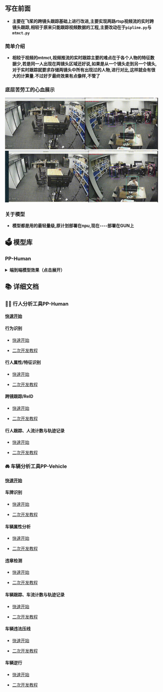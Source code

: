 

<img src="https://user-images.githubusercontent.com/48054808/185032511-0c97b21c-8bab-4ab1-89ee-16e5e81c22cc.png" title="" alt="" data-align="center">


## 写在前面
- **主要在飞桨的跨镜头跟踪基础上进行改进,主要实现两路rtsp视频流的实时跨镜头跟踪,相较于原来只能跟踪视频数据的工程,主要改动在于```pipline.py```与```mtmct.py```**

### 简单介绍
- **相较于视频的mtmct,视频推流的实时跟踪主要的难点在于各个人物的特征数据少,若是同一人出现在两镜头区域还好说,如果是从一个镜头走到另一个镜头,对于实时跟踪就要求存储两镜头中所有出现过的人物,进行对比,这样就会有很大的计算量.不过好歹最终效果有点像样,不管了**

### 底层苦劳工的心血展示
![基本效果](mtmct.gif)
![Alt text](<录屏 2023年07月26日 10时13 -big-original.gif>)

### 关于模型
- **模型都是用的最轻量级,原计划部署在npu,现在----部署在GUN上**
## 🗳 模型库

### PP-Human

<details>
<summary><b>端到端模型效果（点击展开）</b></summary>

|         任务         |  端到端速度（ms）  |                                                                                                                                         模型方案                                                                                                                                         |                             模型体积                              |
| :------------------: | :----------------: | :--------------------------------------------------------------------------------------------------------------------------------------------------------------------------------------------------------------------------------------------------------------------------------------: | :---------------------------------------------------------------: |
|  行人检测（高精度）  |       25.1ms       |                                                                                             [多目标跟踪](https://bj.bcebos.com/v1/paddledet/models/pipeline/mot_ppyoloe_l_36e_pipeline.zip)                                                                                              |                               182M                                |
|  行人检测（轻量级）  |       16.2ms       |                                                                                             [多目标跟踪](https://bj.bcebos.com/v1/paddledet/models/pipeline/mot_ppyoloe_s_36e_pipeline.zip)                                                                                              |                                27M                                |
| 行人检测（超轻量级） |  10ms(Jetson AGX)  |                                                                                [多目标跟踪](https://bj.bcebos.com/v1/paddledet/models/pipeline/pphuman/ppyoloe_plus_crn_t_auxhead_320_60e_pphuman.tar.gz)                                                                                |                                17M                                |
|  行人跟踪（高精度）  |       31.8ms       |                                                                                             [多目标跟踪](https://bj.bcebos.com/v1/paddledet/models/pipeline/mot_ppyoloe_l_36e_pipeline.zip)                                                                                              |                               182M                                |
|  行人跟踪（轻量级）  |       21.0ms       |                                                                                             [多目标跟踪](https://bj.bcebos.com/v1/paddledet/models/pipeline/mot_ppyoloe_s_36e_pipeline.zip)                                                                                              |                                27M                                |
| 行人跟踪（超轻量级） | 13.2ms(Jetson AGX) |                                                                                [多目标跟踪](https://bj.bcebos.com/v1/paddledet/models/pipeline/pphuman/ppyoloe_plus_crn_t_auxhead_320_60e_pphuman.tar.gz)                                                                                |                                17M                                |
|    跨镜跟踪(REID)    |     单人1.5ms      |                                                                                                        [REID](https://bj.bcebos.com/v1/paddledet/models/pipeline/reid_model.zip)                                                                                                         |                             REID：92M                             |
|  属性识别（高精度）  |     单人8.5ms      |                                            [目标检测](https://bj.bcebos.com/v1/paddledet/models/pipeline/mot_ppyoloe_l_36e_pipeline.zip)<br> [属性识别](https://bj.bcebos.com/v1/paddledet/models/pipeline/strongbaseline_r50_30e_pa100k.zip)                                            |                  目标检测：182M<br>属性识别：86M                  |
|  属性识别（轻量级）  |     单人7.1ms      |                                            [目标检测](https://bj.bcebos.com/v1/paddledet/models/pipeline/mot_ppyoloe_l_36e_pipeline.zip)<br> [属性识别](https://bj.bcebos.com/v1/paddledet/models/pipeline/strongbaseline_r50_30e_pa100k.zip)                                            |                  目标检测：182M<br>属性识别：86M                  |
|       摔倒识别       |      单人10ms      | [多目标跟踪](https://bj.bcebos.com/v1/paddledet/models/pipeline/mot_ppyoloe_l_36e_pipeline.zip) <br> [关键点检测](https://bj.bcebos.com/v1/paddledet/models/pipeline/dark_hrnet_w32_256x192.zip) <br> [基于关键点行为识别](https://bj.bcebos.com/v1/paddledet/models/pipeline/STGCN.zip) | 多目标跟踪：182M<br>关键点检测：101M<br>基于关键点行为识别：21.8M |
|       闯入识别       |       31.8ms       |                                                                                             [多目标跟踪](https://bj.bcebos.com/v1/paddledet/models/pipeline/mot_ppyoloe_l_36e_pipeline.zip)                                                                                              |                               182M                                |
|       打架识别       |       19.7ms       |                                                                                              [视频分类](https://bj.bcebos.com/v1/paddledet/models/pipeline/mot_ppyoloe_l_36e_pipeline.zip)                                                                                               |                                90M                                |
|       抽烟识别       |     单人15.1ms     |                                    [目标检测](https://bj.bcebos.com/v1/paddledet/models/pipeline/mot_ppyoloe_l_36e_pipeline.zip)<br>[基于人体id的目标检测](https://bj.bcebos.com/v1/paddledet/models/pipeline/ppyoloe_crn_s_80e_smoking_visdrone.zip)                                    |            目标检测：182M<br>基于人体id的目标检测：27M            |
|      打电话识别      |       单人ms       |                                      [目标检测](https://bj.bcebos.com/v1/paddledet/models/pipeline/mot_ppyoloe_l_36e_pipeline.zip)<br>[基于人体id的图像分类](https://bj.bcebos.com/v1/paddledet/models/pipeline/PPHGNet_tiny_calling_halfbody.zip)                                       |            目标检测：182M<br>基于人体id的图像分类：45M            |


点击模型方案中的模型即可下载指定模型，下载后解压存放至`./output_inference`目录中

</details>



## 📚 详细文档

### 🚶‍♀️ 行人分析工具PP-Human

#### [快速开始](docs/tutorials/PPHuman_QUICK_STARTED.md)

#### 行为识别

- [快速开始](docs/tutorials/pphuman_action.md)

- [二次开发教程](../../docs/advanced_tutorials/customization/action_recognotion/README.md)

#### 行人属性/特征识别

- [快速开始](docs/tutorials/pphuman_attribute.md)

- [二次开发教程](../../docs/advanced_tutorials/customization/pphuman_attribute.md)

#### 跨镜跟踪/ReID

- [快速开始](docs/tutorials/pphuman_mtmct.md)

- [二次开发教程](../../docs/advanced_tutorials/customization/pphuman_mtmct.md)

#### 行人跟踪、人流计数与轨迹记录

- [快速开始](docs/tutorials/pphuman_mot.md)

- [二次开发教程](../../docs/advanced_tutorials/customization/pphuman_mot.md)

### 🚘 车辆分析工具PP-Vehicle

#### [快速开始](docs/tutorials/PPVehicle_QUICK_STARTED.md)

#### 车牌识别

- [快速开始](docs/tutorials/ppvehicle_plate.md)

- [二次开发教程](../../docs/advanced_tutorials/customization/ppvehicle_plate.md)

#### 车辆属性分析

- [快速开始](docs/tutorials/ppvehicle_attribute.md)

- [二次开发教程](../../docs/advanced_tutorials/customization/ppvehicle_attribute.md)

#### 违章检测

- [快速开始](docs/tutorials/ppvehicle_illegal_parking.md)

- [二次开发教程](../../docs/advanced_tutorials/customization/pphuman_mot.md)

#### 车辆跟踪、车流计数与轨迹记录

- [快速开始](docs/tutorials/ppvehicle_mot.md)

- [二次开发教程](../../docs/advanced_tutorials/customization/pphuman_mot.md)

#### 车辆违法压线

- [快速开始](docs/tutorials/ppvehicle_press.md)

- [二次开发教程](../../docs/advanced_tutorials/customization/ppvehicle_violation.md)

#### 车辆逆行

- [快速开始](docs/tutorials/ppvehicle_retrograde.md)

- [二次开发教程](../../docs/advanced_tutorials/customization/ppvehicle_violation.md)

